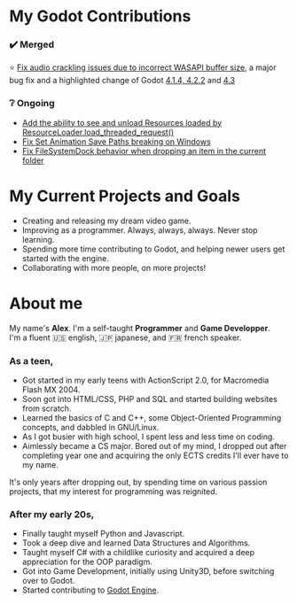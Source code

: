 # My Godot Contributions

### :heavy_check_mark: Merged

:star: [Fix audio crackling issues due to incorrect WASAPI buffer size](https://github.com/godotengine/godot/pull/89283), a major bug fix and a highlighted change of Godot [4.1.4, 4.2.2](https://godotengine.org/article/release-candidate-godot-4-1-4-and-4-2-2-rc-2/) and [4.3](https://godotengine.org/article/dev-snapshot-godot-4-3-dev-5/)

### :grey_question: Ongoing

- [Add the ability to see and unload Resources loaded by ResourceLoader.load_threaded_request()](https://github.com/godotengine/godot/pull/86603)
- [Fix Set Animation Save Paths breaking on Windows](https://github.com/godotengine/godot/pull/90003)
- [Fix FileSystemDock behavior when dropping an item in the current folder](https://github.com/godotengine/godot/pull/90062)

# My Current Projects and Goals

- Creating and releasing my dream video game.
- Improving as a programmer. Always, always, always. Never stop learning.
- Spending more time contributing to Godot, and helping newer users get started with the engine.
- Collaborating with more people, on more projects!

# About me

My name's <strong>Alex</strong>. I'm a self-taught <strong>Programmer</strong> and <strong>Game Developper</strong>.<br>
I'm a fluent :us: english, :jp: japanese, and :fr: french speaker.

### As a teen,
- Got started in my early teens with ActionScript 2.0, for Macromedia Flash MX 2004.
- Soon got into HTML/CSS, PHP and SQL and started building websites from scratch.
- Learned the basics of C and C++, some Object-Oriented Programming concepts, and dabbled in GNU/Linux.
- As I got busier with high school, I spent less and less time on coding.
- Aimlessly became a CS major. Bored out of my mind, I dropped out after completing year one and acquiring the only ECTS credits I'll ever have to my name.

It's only years after dropping out, by spending time on various passion projects, that my interest for programming was reignited.

### After my early 20s,
- Finally taught myself Python and Javascript.
- Took a deep dive and learned Data Structures and Algorithms.
- Taught myself C# with a childlike curiosity and acquired a deep appreciation for the OOP paradigm.
- Got into Game Development, initially using Unity3D, before switching over to Godot.
- Started contributing to [Godot Engine](https://godotengine.org/).


